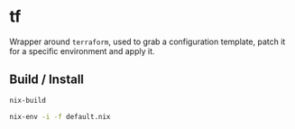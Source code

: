 # tf

Wrapper around `terraform`, used to grab a configuration template, patch it for a
specific environment and apply it.

## Build / Install

```sh
nix-build

nix-env -i -f default.nix
```
